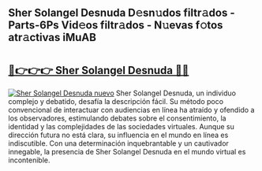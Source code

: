 ## Sher Solangel Desnuda D𝚎sn𝚞dos filtr𝚊dos - Parts-6Ps Vid𝚎os filtr𝚊dos - N𝚞evas f𝚘tos atr𝚊ctivas iMuAB

# <h2><a href="http://mb8tyb.tromn.icu/?c=Sher+Solangel+Desnuda">🔗👉👉👉 Sher Solangel Desnuda 🔗🔗</a></h2>

[![Sher Solangel Desnuda nuevo](https://i.imgur.com/pEAQMta.gif)](http://mb8tyb.tromn.icu/?c=Sher+Solangel+Desnuda)
Sher Solangel Desnuda, un individuo complejo y debatido, desafía la descripción fácil. Su método poco convencional de interactuar con audiencias en línea ha atraído y ofendido a los observadores, estimulando debates sobre el consentimiento, la identidad y las complejidades de las sociedades virtuales. Aunque su dirección futura no está clara, su influencia en el mundo en línea es indiscutible. Con una determinación inquebrantable y un cautivador innegable, la presencia de Sher Solangel Desnuda en el mundo virtual es incontenible.
